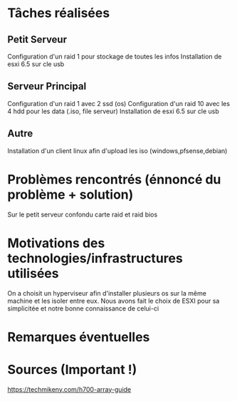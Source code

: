 # Tâches réalisées
## Petit Serveur

Configuration d'un raid 1  pour stockage de toutes les infos
Installation de esxi 6.5 sur cle usb

## Serveur Principal

Configuration d'un raid 1 avec 2 ssd (os)
Configuration d'un raid 10 avec les 4 hdd pour les data (.iso, file serveur) 
Installation de esxi 6.5 sur cle usb
## Autre
Installation d'un client linux afin d'upload les iso (windows,pfsense,debian)

# Problèmes rencontrés (énnoncé du problème + solution)
Sur le petit serveur confondu carte raid et raid bios

# Motivations des technologies/infrastructures utilisées
On a choisit un hyperviseur afin d'installer plusieurs os sur la même machine et les isoler entre eux.
Nous avons fait le choix de ESXI pour sa simplicitée et notre bonne connaissance de celui-ci


# Remarques éventuelles

# Sources (Important !)
https://techmikeny.com/h700-array-guide
